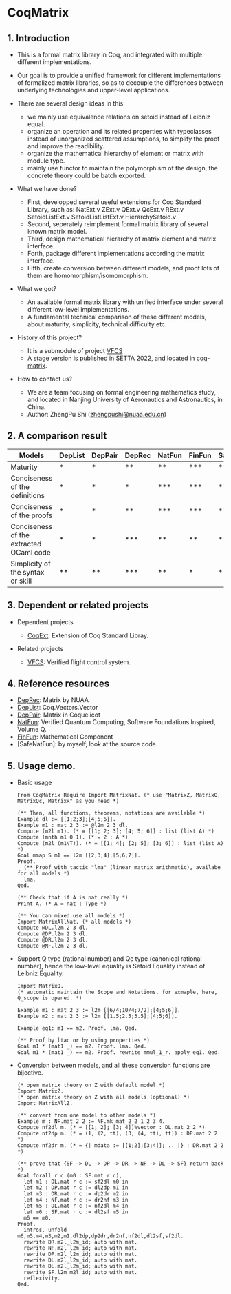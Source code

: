 # CoqMatrix

## 1. Introduction
* This is a formal matrix library in Coq, and integrated with multiple different implementations.
* Our goal is to provide a unified framework for different implementations of formalized matrix libraries, so as to decouple the differences between underlying technologies and upper-level applications.
* There are several design ideas in this:
  * we mainly use equivalence relations on setoid instead of Leibniz equal.
  * organize an operation and its related properties with typeclasses instead of unorganized scattered assumptions, to simplify the proof and improve the readibility.
  * organize the mathematical hierarchy of element or matrix with module type.
  * mainly use functor to maintain the polymorphism of the design, the concrete theory could be batch exported.

* What we have done?
  * First, developped several useful extensions for Coq Standard Library, such as:
	NatExt.v ZExt.v QExt.v QcExt.v RExt.v SetoidListExt.v SetoidListListExt.v HierarchySetoid.v
  * Second, seperately reimplement formal matrix library of several known matrix model.
  * Third, design mathematical hierarchy of matrix element and matrix interface.
  * Forth, package different implementations according the matrix interface.
  * Fifth, create conversion between different models, and proof lots of them are homomorphism/isomomorphism.

* What we got?
  * An available formal matrix library with unified interface under several different low-level implementations.
  * A fundamental technical comparison of these different models, about maturity, simplicity, technical difficulty etc.

* History of this project?
  * It is a submodule of project [VFCS](https://github.com/zhengpushi/VFCS)
  * A stage version is published in SETTA 2022, and located in [coq-matrix](https://github.com/zhengpushi/coq-matrix).

* How to contact us?
  * We are a team focusing on formal engineering mathematics study, and located in Nanjing University of  Aeronautics and Astronautics, in China.
  * Author: ZhengPu Shi (zhengpushi@nuaa.edu.cn) 

## 2. A comparison result
  | Models                                  | DepList | DepPair | DepRec | NatFun | FinFun | SafeNatFun |
  | --------------------------------------- | ------- | ------- | ------ | ------ | ------ | ---------- |
  | Maturity                                | *       | *       | **     | **     | ***    | **         |
  | Conciseness of the definitions          | *       | *       | *      | ***    | ***    | ***        |
  | Conciseness of the proofs               | *       | *       | **     | ***    | ***    | ***        |
  | Conciseness of the extracted OCaml code | *       | *       | ***    | **     | **     | **         |
  | Simplicity of the syntax or skill       | **      | **      | ***    | **     | *      | *          |

## 3. Dependent or related projects
* Dependent projects
  * [CoqExt](https://github.com/zhengpushi/CoqExt): Extension of Coq Standard Libray.

* Related projects
  * [VFCS](https://github.com/zhengpushi/VFCS): Verified flight control system.


## 4. Reference resources
* [DepRec](https://gitee.com/yingyingma/Matrix): Matrix by NUAA
* [DepList](https://coq.inria.fr/distrib/current/stdlib/Coq.Vectors.Vector.html): Coq.Vectors.Vector
* [DepPair](http://coquelicot.saclay.inria.fr/html/Coquelicot.Hierarchy.html#matrix): Matrix in Coquelicot
* [NatFun](https://www.cs.umd.edu/~rrand/vqc/index.html): Verified Quantum Computing, Software Foundations Inspired, Volume Q.
* [FinFun](https://math-comp.github.io/): Mathematical Component
* [SafeNatFun]: by myself, look at the source code.

## 5. Usage demo.
* Basic usage

  ```coq
  From CoqMatrix Require Import MatrixNat. (* use "MatrixZ, MatrixQ, MatrixQc, MatrixR" as you need *)
  
  (** Then, all functions, theorems, notations are available *)
  Example dl := [[1;2;3];[4;5;6]].
  Example m1 : mat 2 3 := @l2m 2 3 dl.
  Compute (m2l m1). (* = [[1; 2; 3]; [4; 5; 6]] : list (list A) *)
  Compute (mnth m1 0 1). (* = 2 : A *)
  Compute (m2l (m1\T)). (* = [[1; 4]; [2; 5]; [3; 6]] : list (list A) *)
  Goal mmap S m1 == l2m [[2;3;4];[5;6;7]].
  Proof. 
    (** Proof with tactic "lma" (linear matrix arithmetic), availabe for all models *)
    lma.
  Qed.
  
  (** Check that if A is nat really *)
  Print A. (* A = nat : Type *)
  
  (** You can mixed use all models *)
  Import MatrixAllNat. (* all models *)
  Compute @DL.l2m 2 3 dl.
  Compute @DP.l2m 2 3 dl.
  Compute @DR.l2m 2 3 dl.
  Compute @NF.l2m 2 3 dl.
  ```

* Support Q type (rational number) and Qc type (canonical rational number), hence the low-level equality is Setoid Equality instead of Leibniz Equality.

  ```coq
  Import MatrixQ.
  (* automatic maintain the Scope and Notations. for exmaple, here, Q_scope is opened. *)
  
  Example m1 : mat 2 3 := l2m [[6/4;10/4;7/2];[4;5;6]].
  Example m2 : mat 2 3 := l2m [[1.5;2.5;3.5];[4;5;6]].
  
  Example eq1: m1 == m2. Proof. lma. Qed.
  
  (** Proof by ltac or by using properties *)
  Goal m1 * (mat1 _) == m2. Proof. lma. Qed.
  Goal m1 * (mat1 _) == m2. Proof. rewrite mmul_1_r. apply eq1. Qed.
  ```

* Conversion between models, and all these conversion functions are bijective.

  ```coq
  (* opem matrix theory on Z with default model *)
  Import MatrixZ.
  (* open matrix theory on Z with all models (optional) *)
  Import MatrixAllZ.
  
  (** convert from one model to other models *)
  Example m : NF.mat 2 2 := NF.mk_mat_2_2 1 2 3 4.
  Compute nf2dl m. (* = [[1; 2]; [3; 4]]%vector : DL.mat 2 2 *)
  Compute nf2dp m. (* = (1, (2, tt), (3, (4, tt), tt)) : DP.mat 2 2 *)
  Compute nf2dr m. (* = {| mdata := [[1;2];[3;4]]; .. |} : DR.mat 2 2 *)
  
  (** prove that {SF -> DL -> DP -> DR -> NF -> DL -> SF} return back *)
  Goal forall r c (m0 : SF.mat r c),
    let m1 : DL.mat r c := sf2dl m0 in
    let m2 : DP.mat r c := dl2dp m1 in
    let m3 : DR.mat r c := dp2dr m2 in
    let m4 : NF.mat r c := dr2nf m3 in
    let m5 : DL.mat r c := nf2dl m4 in
    let m6 : SF.mat r c := dl2sf m5 in
    m6 == m0.
  Proof.
    intros. unfold m6,m5,m4,m3,m2,m1,dl2dp,dp2dr,dr2nf,nf2dl,dl2sf,sf2dl.
    rewrite DR.m2l_l2m_id; auto with mat.
    rewrite NF.m2l_l2m_id; auto with mat.
    rewrite DP.m2l_l2m_id; auto with mat.
    rewrite DL.m2l_l2m_id; auto with mat.
    rewrite DL.m2l_l2m_id; auto with mat.
    rewrite SF.l2m_m2l_id; auto with mat.
    reflexivity.
  Qed.
  ```

